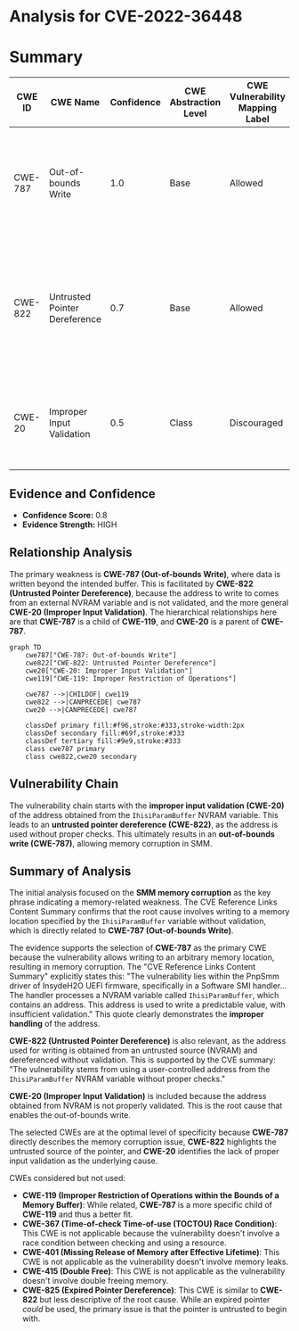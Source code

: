 # Analysis for CVE-2022-36448

# Summary
| CWE ID | CWE Name | Confidence | CWE Abstraction Level | CWE Vulnerability Mapping Label | CWE-Vulnerability Mapping Notes |
|---|---|---|---|---|---|
| CWE-787 | Out-of-bounds Write | 1.0 | Base | Allowed | Primary CWE. The vulnerability allows writing to a memory location specified by the `IhisiParamBuffer` NVRAM variable without proper validation. |
| CWE-822 | Untrusted Pointer Dereference | 0.7 | Base | Allowed | Secondary CWE. The vulnerability takes a value from an untrusted source (NVRAM variable), converts it to a pointer, and dereferences it without validation. |
| CWE-20 | Improper Input Validation | 0.5 | Class | Discouraged | Secondary CWE. The root cause is the lack of proper input validation of the address obtained from NVRAM. |

## Evidence and Confidence

*   **Confidence Score:** 0.8
*   **Evidence Strength:** HIGH

## Relationship Analysis
The primary weakness is **CWE-787 (Out-of-bounds Write)**, where data is written beyond the intended buffer. This is facilitated by **CWE-822 (Untrusted Pointer Dereference)**, because the address to write to comes from an external NVRAM variable and is not validated, and the more general **CWE-20 (Improper Input Validation)**. The hierarchical relationships here are that **CWE-787** is a child of **CWE-119**, and **CWE-20** is a parent of **CWE-787**.

```mermaid
graph TD
    cwe787["CWE-787: Out-of-bounds Write"]
    cwe822["CWE-822: Untrusted Pointer Dereference"]
    cwe20["CWE-20: Improper Input Validation"]
    cwe119["CWE-119: Improper Restriction of Operations"]

    cwe787 -->|CHILDOF| cwe119
    cwe822 -->|CANPRECEDE| cwe787
    cwe20 -->|CANPRECEDE| cwe787

    classDef primary fill:#f96,stroke:#333,stroke-width:2px
    classDef secondary fill:#69f,stroke:#333
    classDef tertiary fill:#9e9,stroke:#333
    class cwe787 primary
    class cwe822,cwe20 secondary
```

## Vulnerability Chain
The vulnerability chain starts with the **improper input validation (CWE-20)** of the address obtained from the `IhisiParamBuffer` NVRAM variable. This leads to an **untrusted pointer dereference (CWE-822)**, as the address is used without proper checks. This ultimately results in an **out-of-bounds write (CWE-787)**, allowing memory corruption in SMM.

## Summary of Analysis
The initial analysis focused on the **SMM memory corruption** as the key phrase indicating a memory-related weakness. The CVE Reference Links Content Summary confirms that the root cause involves writing to a memory location specified by the `IhisiParamBuffer` variable without validation, which is directly related to **CWE-787 (Out-of-bounds Write)**.

The evidence supports the selection of **CWE-787** as the primary CWE because the vulnerability allows writing to an arbitrary memory location, resulting in memory corruption. The "CVE Reference Links Content Summary" explicitly states this: "The vulnerability lies within the PnpSmm driver of InsydeH2O UEFI firmware, specifically in a Software SMI handler... The handler processes a NVRAM variable called `IhisiParamBuffer`, which contains an address. This address is used to write a predictable value, with insufficient validation." This quote clearly demonstrates the **improper handling** of the address.

**CWE-822 (Untrusted Pointer Dereference)** is also relevant, as the address used for writing is obtained from an untrusted source (NVRAM) and dereferenced without validation. This is supported by the CVE summary: "The vulnerability stems from using a user-controlled address from the `IhisiParamBuffer` NVRAM variable without proper checks."

**CWE-20 (Improper Input Validation)** is included because the address obtained from NVRAM is not properly validated. This is the root cause that enables the out-of-bounds write.

The selected CWEs are at the optimal level of specificity because **CWE-787** directly describes the memory corruption issue, **CWE-822** highlights the untrusted source of the pointer, and **CWE-20** identifies the lack of proper input validation as the underlying cause.

CWEs considered but not used:

*   **CWE-119 (Improper Restriction of Operations within the Bounds of a Memory Buffer)**: While related, **CWE-787** is a more specific child of **CWE-119** and thus a better fit.
*   **CWE-367 (Time-of-check Time-of-use (TOCTOU) Race Condition)**: This CWE is not applicable because the vulnerability doesn't involve a race condition between checking and using a resource.
*   **CWE-401 (Missing Release of Memory after Effective Lifetime)**: This CWE is not applicable as the vulnerability doesn't involve memory leaks.
*   **CWE-415 (Double Free)**: This CWE is not applicable as the vulnerability doesn't involve double freeing memory.
*   **CWE-825 (Expired Pointer Dereference)**: This CWE is similar to **CWE-822** but less descriptive of the root cause. While an expired pointer *could* be used, the primary issue is that the pointer is untrusted to begin with.